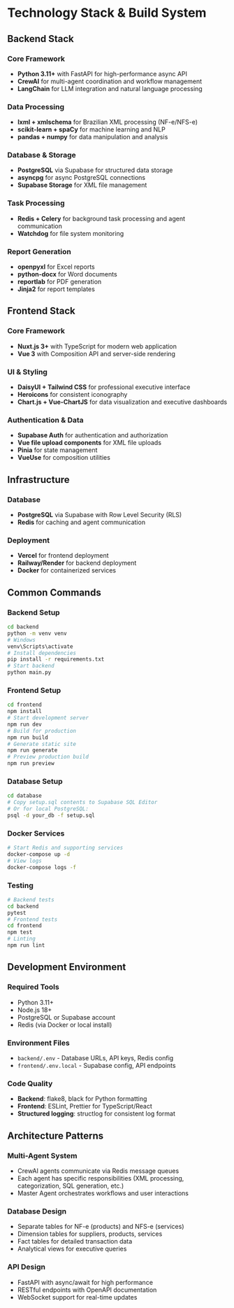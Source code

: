 # Technology Stack & Build System

## Backend Stack

### Core Framework
- **Python 3.11+** with FastAPI for high-performance async API
- **CrewAI** for multi-agent coordination and workflow management
- **LangChain** for LLM integration and natural language processing

### Data Processing
- **lxml + xmlschema** for Brazilian XML processing (NF-e/NFS-e)
- **scikit-learn + spaCy** for machine learning and NLP
- **pandas + numpy** for data manipulation and analysis

### Database & Storage
- **PostgreSQL** via Supabase for structured data storage
- **asyncpg** for async PostgreSQL connections
- **Supabase Storage** for XML file management

### Task Processing
- **Redis + Celery** for background task processing and agent communication
- **Watchdog** for file system monitoring

### Report Generation
- **openpyxl** for Excel reports
- **python-docx** for Word documents
- **reportlab** for PDF generation
- **Jinja2** for report templates

## Frontend Stack

### Core Framework
- **Nuxt.js 3+** with TypeScript for modern web application
- **Vue 3** with Composition API and server-side rendering

### UI & Styling
- **DaisyUI + Tailwind CSS** for professional executive interface
- **Heroicons** for consistent iconography
- **Chart.js + Vue-ChartJS** for data visualization and executive dashboards

### Authentication & Data
- **Supabase Auth** for authentication and authorization
- **Vue file upload components** for XML file uploads
- **Pinia** for state management
- **VueUse** for composition utilities

## Infrastructure

### Database
- **PostgreSQL** via Supabase with Row Level Security (RLS)
- **Redis** for caching and agent communication

### Deployment
- **Vercel** for frontend deployment
- **Railway/Render** for backend deployment
- **Docker** for containerized services

## Common Commands

### Backend Setup
```bash
cd backend
python -m venv venv
# Windows
venv\Scripts\activate
# Install dependencies
pip install -r requirements.txt
# Start backend
python main.py
```

### Frontend Setup
```bash
cd frontend
npm install
# Start development server
npm run dev
# Build for production
npm run build
# Generate static site
npm run generate
# Preview production build
npm run preview
```

### Database Setup
```bash
cd database
# Copy setup.sql contents to Supabase SQL Editor
# Or for local PostgreSQL:
psql -d your_db -f setup.sql
```

### Docker Services
```bash
# Start Redis and supporting services
docker-compose up -d
# View logs
docker-compose logs -f
```

### Testing
```bash
# Backend tests
cd backend
pytest
# Frontend tests
cd frontend
npm test
# Linting
npm run lint
```

## Development Environment

### Required Tools
- Python 3.11+
- Node.js 18+
- PostgreSQL or Supabase account
- Redis (via Docker or local install)

### Environment Files
- `backend/.env` - Database URLs, API keys, Redis config
- `frontend/.env.local` - Supabase config, API endpoints

### Code Quality
- **Backend**: flake8, black for Python formatting
- **Frontend**: ESLint, Prettier for TypeScript/React
- **Structured logging**: structlog for consistent log format

## Architecture Patterns

### Multi-Agent System
- CrewAI agents communicate via Redis message queues
- Each agent has specific responsibilities (XML processing, categorization, SQL generation, etc.)
- Master Agent orchestrates workflows and user interactions

### Database Design
- Separate tables for NF-e (products) and NFS-e (services)
- Dimension tables for suppliers, products, services
- Fact tables for detailed transaction data
- Analytical views for executive queries

### API Design
- FastAPI with async/await for high performance
- RESTful endpoints with OpenAPI documentation
- WebSocket support for real-time updates